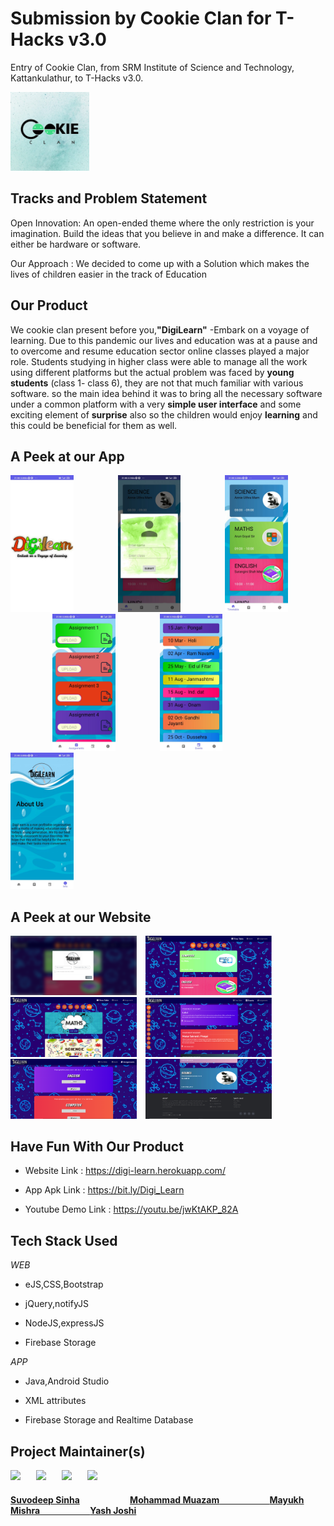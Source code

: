 # Submission by Cookie Clan for T-Hacks v3.0
Entry of Cookie Clan, from SRM Institute of Science and Technology, Kattankulathur, to T-Hacks v3.0.

<p align="left"><img width=25% src="Cookie%20Clan.jpg"></p>

<h2 align= "left"><b>Tracks and Problem Statement</b></h2>

Open Innovation: An open-ended theme where the only restriction is your imagination. Build the ideas that you believe in and make a difference. It can either be hardware or software.

Our Approach : We decided to come up with a Solution which makes the lives of children easier in the track of Education


<h2 align= "left"><b>Our Product</b></h2>

We cookie clan present before you,<b>"DigiLearn"</b> -Embark on a voyage of learning. Due to this pandemic our lives and education was at a pause and to overcome and resume education sector online classes played a major role. Students studying in higher class were able to manage all the work using different platforms but the actual problem was faced by <b>young students</b> (class 1- class 6), they are not that much familiar with various software.
so the main idea behind it was to bring all the necessary software under a common platform with a very <b>simple user interface</b> and some exciting element of <b>surprise</b> also so the children would enjoy <b>learning</b> and this could be beneficial for them as well.

<h2 align= "left"><b>A Peek at our App</b></h2>

<p align="left">
<img width=20% src="App/ScreenshotsApp/ScreenshotApp1.jpeg"> &ensp;&ensp;&ensp;&ensp;&ensp;&ensp;&ensp;&ensp;&ensp;
<img width=20% src="App/ScreenshotsApp/ScreenshotApp3.jpeg"> &ensp;&ensp;&ensp;&ensp;&ensp;&ensp;&ensp;&ensp;&ensp; 
<img width=20% src="App/ScreenshotsApp/ScreenshotApp2.jpeg"> &ensp;&ensp;&ensp;&ensp;&ensp;&ensp;&ensp;&ensp;&ensp;
<img width=20% src="App/ScreenshotsApp/ScreenshotApp4.jpeg"> &ensp;&ensp;&ensp;&ensp;&ensp;&ensp;&ensp;&ensp;&ensp;
<img width=20% src="App/ScreenshotsApp/ScreenshotApp5.jpeg"> &ensp;&ensp;&ensp;&ensp;&ensp;&ensp;&ensp;&ensp;&ensp;
<img width=20% src="App/ScreenshotsApp/ScreenshotApp6.jpeg"> &ensp;&ensp;&ensp;&ensp;&ensp;&ensp;&ensp;&ensp;&ensp;
</p>

<h2 align= "left"><b>A Peek at our Website</b></h2>

<p align="left">
<img width=40% src="Web/ScreenshotsWeb/ScreenshotWeb1.PNG"> &ensp;
<img width=40% src="Web/ScreenshotsWeb/ScreenshotWeb2.PNG"> &ensp;
<img width=40% src="Web/ScreenshotsWeb/ScreenshotWeb3.PNG"> &ensp;
<img width=40% src="Web/ScreenshotsWeb/ScreenshotWeb4.PNG"> &ensp;
<img width=40% src="Web/ScreenshotsWeb/ScreenshotWeb5.PNG"> &ensp;
<img width=40% src="Web/ScreenshotsWeb/ScreenshotWeb7.PNG"> &ensp;
</p>

<h2 align= "left"><b>Have Fun With Our Product</b></h2>

- Website Link : https://digi-learn.herokuapp.com/

- App Apk Link : https://bit.ly/Digi_Learn

- Youtube Demo Link : https://youtu.be/jwKtAKP_82A

<h2 align= "left"><b>Tech Stack Used</b></h2>

*WEB*

- eJS,CSS,Bootstrap

- jQuery,notifyJS

- NodeJS,expressJS

- Firebase Storage

*APP*

- Java,Android Studio

- XML attributes

- Firebase Storage and Realtime Database


<h2 align= "left"><b>Project Maintainer(s)</b></h2>

<p align="left">
<img width=20% src="https://avatars1.githubusercontent.com/u/52796258">&ensp;&ensp;&ensp;
<img width=20% src="https://avatars1.githubusercontent.com/u/60972077?s=400&u=14d5b3d5d606437f8b9d3e7f767b1b025f06f907&v=4">&ensp;&ensp;&ensp;
<img width=20% src="https://avatars3.githubusercontent.com/u/61306993?s=400&u=e6e5493d2bdad021b552221de8c7575d7c58bf40&v=4">&ensp;&ensp;&ensp;
<img width=20% src="https://avatars3.githubusercontent.com/u/52818067?s=400&u=4347e9d0856b8e884693dc6d7762ae4e1eefd38a&v=4">&ensp;&ensp;&ensp;

</p>
<a href="https://github.com/Suvoo">
<h4 align="left"><b>Suvodeep Sinha</b></a>&ensp;&ensp;&ensp;&ensp;&ensp;&ensp;&ensp;&ensp;&ensp;&ensp;&ensp;
<a href="https://github.com/mm1025web"><b>Mohammad Muazam</b>&ensp;&ensp;&ensp;&ensp;&ensp;&ensp;&ensp;&ensp;&ensp;&ensp;&ensp;
<a href="https://github.com/mm7104"><b>Mayukh Mishra</b>&ensp;&ensp;&ensp;&ensp;&ensp;&ensp;&ensp;&ensp;&ensp;&ensp;&ensp;
<a href="https://github.com/yashjoshi007"><b>Yash Joshi</b>
  
  </h4></a>
